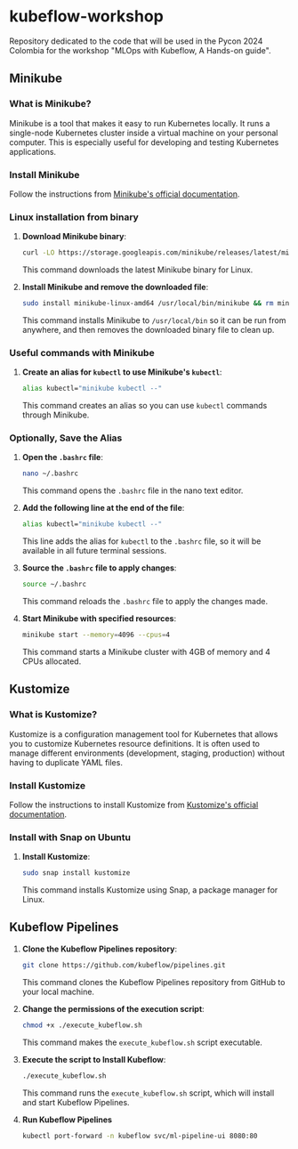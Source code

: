 # kubeflow-workshop
Repository dedicated to the code that will be used in the Pycon 2024 Colombia for the workshop "MLOps with Kubeflow, A Hands-on guide".

## Minikube

### What is Minikube?

Minikube is a tool that makes it easy to run Kubernetes locally. It runs a single-node Kubernetes cluster inside a virtual machine on your personal computer. This is especially useful for developing and testing Kubernetes applications.

### Install Minikube

Follow the instructions from [Minikube's official documentation](https://minikube.sigs.k8s.io/docs/start/?arch=%2Flinux%2Fx86-64%2Fstable%2Fbinary+download).

### Linux installation from binary

1. **Download Minikube binary**:
    ```bash
    curl -LO https://storage.googleapis.com/minikube/releases/latest/minikube-linux-amd64
    ```
    This command downloads the latest Minikube binary for Linux.

2. **Install Minikube and remove the downloaded file**:
    ```bash
    sudo install minikube-linux-amd64 /usr/local/bin/minikube && rm minikube-linux-amd64
    ```
    This command installs Minikube to `/usr/local/bin` so it can be run from anywhere, and then removes the downloaded binary file to clean up.

### Useful commands with Minikube

1. **Create an alias for `kubectl` to use Minikube's `kubectl`**:
    ```bash
    alias kubectl="minikube kubectl --"
    ```
    This command creates an alias so you can use `kubectl` commands through Minikube.

### Optionally, Save the Alias

1. **Open the `.bashrc` file**:
    ```bash
    nano ~/.bashrc
    ```
    This command opens the `.bashrc` file in the nano text editor.

2. **Add the following line at the end of the file**:
    ```bash
    alias kubectl="minikube kubectl --"
    ```
    This line adds the alias for `kubectl` to the `.bashrc` file, so it will be available in all future terminal sessions.

3. **Source the `.bashrc` file to apply changes**:
    ```bash
    source ~/.bashrc
    ```
    This command reloads the `.bashrc` file to apply the changes made.


4. **Start Minikube with specified resources**:

    ```bash
    minikube start --memory=4096 --cpus=4
    ```
    
    This command starts a Minikube cluster with 4GB of memory and 4 CPUs allocated.


## Kustomize

### What is Kustomize?
Kustomize is a configuration management tool for Kubernetes that allows you to customize Kubernetes resource definitions. It is often used to manage different environments (development, staging, production) without having to duplicate YAML files.

### Install Kustomize

Follow the instructions to install Kustomize from [Kustomize's official documentation](https://kubectl.docs.kubernetes.io/installation/kustomize/).

### Install with Snap on Ubuntu

1. **Install Kustomize**:
    ```bash
    sudo snap install kustomize
    ```
    This command installs Kustomize using Snap, a package manager for Linux.

## Kubeflow Pipelines



1. **Clone the Kubeflow Pipelines repository**:
    ```bash
    git clone https://github.com/kubeflow/pipelines.git
    ```
    This command clones the Kubeflow Pipelines repository from GitHub to your local machine.

2. **Change the permissions of the execution script**:
    ```bash
    chmod +x ./execute_kubeflow.sh
    ```
    This command makes the `execute_kubeflow.sh` script executable.

3. **Execute the script to Install Kubeflow**:
    ```bash
    ./execute_kubeflow.sh
    ```
    This command runs the `execute_kubeflow.sh` script, which will install and start Kubeflow Pipelines.

4. **Run Kubeflow Pipelines**
   ```bash
   kubectl port-forward -n kubeflow svc/ml-pipeline-ui 8080:80
   ```





